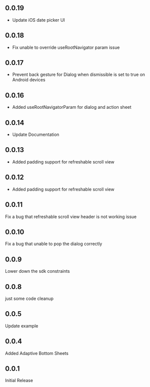## 0.0.19
- Update iOS date picker UI

## 0.0.18
- Fix unable to override useRootNavigator param issue

## 0.0.17
- Prevent back gesture for Dialog when dismissible is set to true on Android devices

## 0.0.16
- Added useRootNavigatorParam for dialog and action sheet

## 0.0.14
- Update Documentation

## 0.0.13
- Added padding support for refreshable scroll view

## 0.0.12
- Added padding support for refreshable scroll view

## 0.0.11
Fix a bug that refreshable scroll view header is not working issue

## 0.0.10
Fix a bug that unable to pop the dialog correctly

## 0.0.9
Lower down the sdk constraints

## 0.0.8
just some code cleanup

## 0.0.5
Update example

## 0.0.4
Added Adaptive Bottom Sheets

## 0.0.1
Initial Release